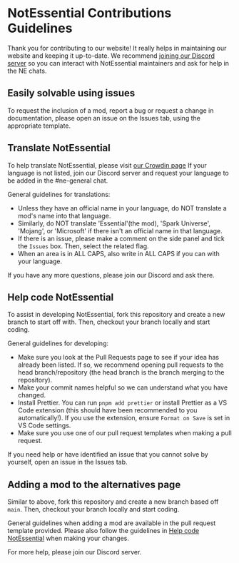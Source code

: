 # NotEssential Contributions Guidelines

Thank you for contributing to our website! It really helps in maintaining our website and keeping it up-to-date.
We recommend [joining our Discord server](https://discord.gg/wncdz7e8jy) so you can interact with NotEssential maintainers and ask for help in the NE chats.

## Easily solvable using issues

To request the inclusion of a mod, report a bug or request a change in documentation, please open an issue on the Issues tab, using the appropriate template.

## Translate NotEssential

To help translate NotEssential, please visit [our Crowdin page](https://crowdin.com/project/notessential)
If your language is not listed, join our Discord server and request your language to be added in the #ne-general chat.

General guidelines for translations:

* Unless they have an official name in your language, do NOT translate a mod's name into that language.
* Similarly, do NOT translate 'Essential'(the mod), 'Spark Universe', 'Mojang', or 'Microsoft' if there isn't an official name in that language.
* If there is an issue, please make a comment on the side panel and tick the `Issues` box. Then, select the related flag.
* When an area is in ALL CAPS, also write in ALL CAPS if you can with your language.

If you have any more questions, please join our Discord and ask there.

## Help code NotEssential

To assist in developing NotEssential, fork this repository and create a new branch to start off with.
Then, checkout your branch locally and start coding.

General guidelines for developing:

* Make sure you look at the Pull Requests page to see if your idea has already been listed. If so, we recommend opening pull requests to the head branch/repository (the head branch is the branch merging to the repository).
* Make your commit names helpful so we can understand what you have changed.
* Install Prettier. You can run `pnpm add prettier` or install Prettier as a VS Code extension (this should have been recommended to you automatically!). If you use the extension, ensure `Format on Save` is set in VS Code settings.
* Make sure you use one of our pull request templates when making a pull request.

If you need help or have identified an issue that you cannot solve by yourself, open an issue in the Issues tab.

## Adding a mod to the alternatives page

Similar to above, fork this repository and create a new branch based off `main`.
Then, checkout your branch locally and start coding.

General guidelines when adding a mod are available in the pull request template provided.
Please also follow the guidelines in [Help code NotEssential](#help-code-notessential) when making your changes.

For more help, please join our Discord server.
